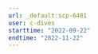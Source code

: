 ```yaml
---
url: _default:scp-6481
user: c-dives
starttime: "2022-09-22"
endtime: "2022-11-22"
---
```

<reserve />